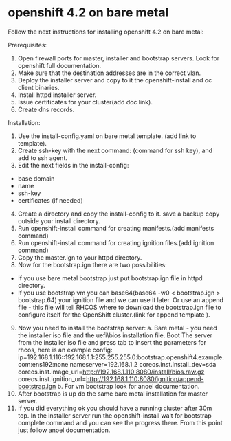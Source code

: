 # openshift 4.2 on bare metal

Follow the next instructions for installing openshift 4.2 on bare metal:

Prerequisites:

1. Open firewall ports for master, installer and bootstrap servers. Look for openshift full documentation.
2. Make sure that the destination addresses are in the correct vlan.
3. Deploy the installer server and copy to it the openshift-install and oc client binaries.
4. Install httpd installer server.
5. Issue certificates for your cluster(add doc link).
6. Create dns records.

Installation:

1. Use the install-config.yaml on bare metal template. (add link to template).
2. Create ssh-key with the next command: (command for ssh key), and add to ssh agent.
3. Edit the next fields in the install-config:
- base domain
- name
- ssh-key
- certificates (if needed)
4. Create a directory and copy the install-config to it. save a backup copy outside your install directory.
5. Run openshift-install command for creating manifests.(add manifests command)
6. Run openshift-install command for creating ignition files.(add ignition command)
7. Copy the master.ign to your httpd directory.
8. Now for the bootstrap.ign there are two possibilities:
  - If you use bare metal bootstrap just put bootstrap.ign file in httpd directory.
  - If you use bootstrap vm you can base64(base64 -w0 < bootstrap.ign > bootstrap.64) your ignition file and we can use it later. Or use an append file - this file will tell RHCOS where to download the bootstrap.ign file to configure itself for the OpenShift cluster.(link for append template ).
9. Now you need to install the bootstrap server:
  a. Bare metal - you need the installer iso file and the uefi\bios installation file. Boot The server from the installer iso file and press tab to insert the parameters for rhcos, here is an example config:
  ip=192.168.1.116::192.168.1.1:255.255.255.0:bootstrap.openshift4.example.com:ens192:none
  nameserver=192.168.1.2
  coreos.inst.install_dev=sda
  coreos.inst.image_url=http://192.168.1.110:8080/install/bios.raw.gz
  coreos.inst.ignition_url=http://192.168.1.110:8080/ignition/append-bootstrap.ign
  b. For vm bootstrap look for anoel documentation.
10. After bootstrap is up do the same bare metal installation for master server.
11. If you did everything ok you should have a running cluster after 30m top. In the installer server run the openshift-install wait for bootstrap complete command and you can see the progress there. From this point just follow anoel documentation.
